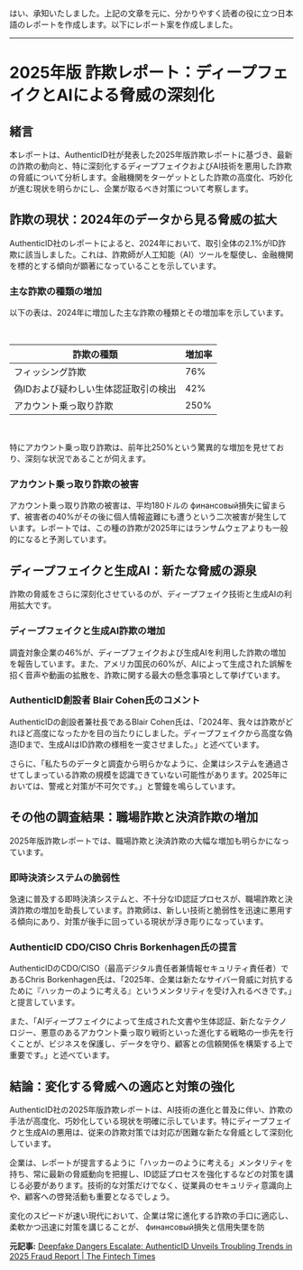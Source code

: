 はい、承知いたしました。上記の文章を元に、分かりやすく読者の役に立つ日本語のレポートを作成します。以下にレポート案を作成しました。

---
# 2025年版 詐欺レポート：ディープフェイクとAIによる脅威の深刻化

## 緒言

本レポートは、AuthenticID社が発表した2025年版詐欺レポートに基づき、最新の詐欺の動向と、特に深刻化するディープフェイクおよびAI技術を悪用した詐欺の脅威について分析します。金融機関をターゲットとした詐欺の高度化、巧妙化が進む現状を明らかにし、企業が取るべき対策について考察します。

## 詐欺の現状：2024年のデータから見る脅威の拡大

AuthenticID社のレポートによると、2024年において、取引全体の2.1%がID詐欺に該当しました。これは、詐欺師が人工知能（AI）ツールを駆使し、金融機関を標的とする傾向が顕著になっていることを示しています。

### 主な詐欺の種類の増加

以下の表は、2024年に増加した主な詐欺の種類とその増加率を示しています。

<br>

| 詐欺の種類          | 増加率 |
|----------------------|--------|
| フィッシング詐欺     | 76%    |
| 偽IDおよび疑わしい生体認証取引の検出 | 42%    |
| アカウント乗っ取り詐欺 | 250%   |

<br>

特にアカウント乗っ取り詐欺は、前年比250%という驚異的な増加を見せており、深刻な状況であることが伺えます。

### アカウント乗っ取り詐欺の被害

アカウント乗っ取り詐欺の被害は、平均180ドルの финансовый損失に留まらず、被害者の40%がその後に個人情報盗難にも遭うという二次被害が発生しています。レポートでは、この種の詐欺が2025年にはランサムウェアよりも一般的になると予測しています。

## ディープフェイクと生成AI：新たな脅威の源泉

詐欺の脅威をさらに深刻化させているのが、ディープフェイク技術と生成AIの利用拡大です。

### ディープフェイクと生成AI詐欺の増加

調査対象企業の46%が、ディープフェイクおよび生成AIを利用した詐欺の増加を報告しています。また、アメリカ国民の60%が、AIによって生成された誤解を招く音声や動画の拡散を、詐欺に関する最大の懸念事項として挙げています。

### AuthenticID創設者 Blair Cohen氏のコメント

AuthenticIDの創設者兼社長であるBlair Cohen氏は、「2024年、我々は詐欺がどれほど高度になったかを目の当たりにしました。ディープフェイクから高度な偽造IDまで、生成AIはID詐欺の様相を一変させました。」と述べています。

さらに、「私たちのデータと調査から明らかなように、企業はシステムを通過させてしまっている詐欺の規模を認識できていない可能性があります。2025年においては、警戒と対策が不可欠です。」と警鐘を鳴らしています。

## その他の調査結果：職場詐欺と決済詐欺の増加

2025年版詐欺レポートでは、職場詐欺と決済詐欺の大幅な増加も明らかになっています。

### 即時決済システムの脆弱性

急速に普及する即時決済システムと、不十分なID認証プロセスが、職場詐欺と決済詐欺の増加を助長しています。詐欺師は、新しい技術と脆弱性を迅速に悪用する傾向にあり、対策が後手に回っている現状が浮き彫りになっています。

### AuthenticID CDO/CISO Chris Borkenhagen氏の提言

AuthenticIDのCDO/CISO（最高デジタル責任者兼情報セキュリティ責任者）であるChris Borkenhagen氏は、「2025年、企業は新たなサイバー脅威に対抗するために『ハッカーのように考える』というメンタリティを受け入れるべきです。」と提言しています。

また、「AIディープフェイクによって生成された文書や生体認証、新たなテクノロジー、悪意のあるアカウント乗っ取り戦術といった進化する戦略の一歩先を行くことが、ビジネスを保護し、データを守り、顧客との信頼関係を構築する上で重要です。」と述べています。

## 結論：変化する脅威への適応と対策の強化

AuthenticID社の2025年版詐欺レポートは、AI技術の進化と普及に伴い、詐欺の手法が高度化、巧妙化している現状を明確に示しています。特にディープフェイクと生成AIの悪用は、従来の詐欺対策では対応が困難な新たな脅威として深刻化しています。

企業は、レポートが提言するように「ハッカーのように考える」メンタリティを持ち、常に最新の脅威動向を把握し、ID認証プロセスを強化するなどの対策を講じる必要があります。技術的な対策だけでなく、従業員のセキュリティ意識向上や、顧客への啓発活動も重要となるでしょう。

変化のスピードが速い現代において、企業は常に進化する詐欺の手口に適応し、柔軟かつ迅速に対策を講じることが、 финансовый損失と信用失墜を防

**元記事:** [Deepfake Dangers Escalate: AuthenticID Unveils Troubling Trends in 2025 Fraud Report | The Fintech Times](https://thefintechtimes.com/authenticid-deepfake-dangers-escalate-troubling-trends-in-2025-fraud-report/)